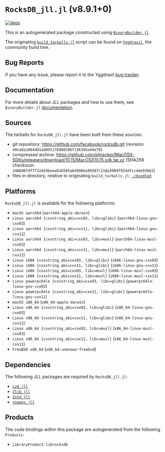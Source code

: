 # `RocksDB_jll.jl` (v8.9.1+0)

[![deps](https://juliahub.com/docs/RocksDB_jll/deps.svg)](https://juliahub.com/ui/Packages/RocksDB_jll/aufbc?page=2)

This is an autogenerated package constructed using [`BinaryBuilder.jl`](https://github.com/JuliaPackaging/BinaryBuilder.jl).

The originating [`build_tarballs.jl`](https://github.com/JuliaPackaging/Yggdrasil/blob/2794877cc74c8404968f476a64fd9f65bd40563d/R/RocksDB/build_tarballs.jl) script can be found on [`Yggdrasil`](https://github.com/JuliaPackaging/Yggdrasil/), the community build tree.

## Bug Reports

If you have any issue, please report it to the Yggdrasil [bug tracker](https://github.com/JuliaPackaging/Yggdrasil/issues).

## Documentation

For more details about JLL packages and how to use them, see `BinaryBuilder.jl` [documentation](https://docs.binarybuilder.org/stable/jll/).

## Sources

The tarballs for `RocksDB_jll.jl` have been built from these sources:

* git repository: https://github.com/facebook/rocksdb.git (revision: `49ce8a1064dd1ad89117899839bf136365e49e79`)
* compressed archive: https://github.com/phracker/MacOSX-SDKs/releases/download/10.15/MacOSX10.15.sdk.tar.xz (SHA256 checksum: `2408d07df7f324d3beea818585a6d990ba99587c218a3969f924dfcc4de93b62`)
* files in directory, relative to originating `build_tarballs.jl`: [`./bundled`](https://github.com/JuliaPackaging/Yggdrasil/tree/2794877cc74c8404968f476a64fd9f65bd40563d/R/RocksDB/bundled)

## Platforms

`RocksDB_jll.jl` is available for the following platforms:

* `macOS aarch64` (`aarch64-apple-darwin`)
* `Linux aarch64 {cxxstring_abi=cxx03, libc=glibc}` (`aarch64-linux-gnu-cxx03`)
* `Linux aarch64 {cxxstring_abi=cxx11, libc=glibc}` (`aarch64-linux-gnu-cxx11`)
* `Linux aarch64 {cxxstring_abi=cxx03, libc=musl}` (`aarch64-linux-musl-cxx03`)
* `Linux aarch64 {cxxstring_abi=cxx11, libc=musl}` (`aarch64-linux-musl-cxx11`)
* `Linux i686 {cxxstring_abi=cxx03, libc=glibc}` (`i686-linux-gnu-cxx03`)
* `Linux i686 {cxxstring_abi=cxx11, libc=glibc}` (`i686-linux-gnu-cxx11`)
* `Linux i686 {cxxstring_abi=cxx03, libc=musl}` (`i686-linux-musl-cxx03`)
* `Linux i686 {cxxstring_abi=cxx11, libc=musl}` (`i686-linux-musl-cxx11`)
* `Linux powerpc64le {cxxstring_abi=cxx03, libc=glibc}` (`powerpc64le-linux-gnu-cxx03`)
* `Linux powerpc64le {cxxstring_abi=cxx11, libc=glibc}` (`powerpc64le-linux-gnu-cxx11`)
* `macOS x86_64` (`x86_64-apple-darwin`)
* `Linux x86_64 {cxxstring_abi=cxx03, libc=glibc}` (`x86_64-linux-gnu-cxx03`)
* `Linux x86_64 {cxxstring_abi=cxx11, libc=glibc}` (`x86_64-linux-gnu-cxx11`)
* `Linux x86_64 {cxxstring_abi=cxx03, libc=musl}` (`x86_64-linux-musl-cxx03`)
* `Linux x86_64 {cxxstring_abi=cxx11, libc=musl}` (`x86_64-linux-musl-cxx11`)
* `FreeBSD x86_64` (`x86_64-unknown-freebsd`)

## Dependencies

The following JLL packages are required by `RocksDB_jll.jl`:

* [`Lz4_jll`](https://github.com/JuliaBinaryWrappers/Lz4_jll.jl)
* [`Zlib_jll`](https://github.com/JuliaBinaryWrappers/Zlib_jll.jl)
* [`Zstd_jll`](https://github.com/JuliaBinaryWrappers/Zstd_jll.jl)
* [`snappy_jll`](https://github.com/JuliaBinaryWrappers/snappy_jll.jl)

## Products

The code bindings within this package are autogenerated from the following `Products`:

* `LibraryProduct`: `librocksdb`
